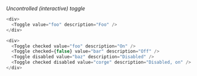 _Uncontrolled (interactive) toggle_
```javascript
<div>
  <Toggle value="foo" description="Foo" />
</div>
```

```javascript
<div>
  <Toggle checked value="foo" description="On" />
  <Toggle checked={false} value="bar" description="Off" />
  <Toggle disabled value="baz" description="Disabled" />
  <Toggle checked disabled value="corge" description="Disabled, on" />
</div>
```
